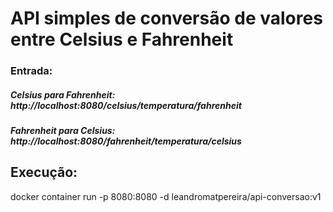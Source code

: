 # API simples de conversão de valores entre Celsius e Fahrenheit

### Entrada:

##### Celsius para Fahrenheit: http://localhost:8080/celsius/temperatura/fahrenheit
##### Fahrenheit para Celsius: http://localhost:8080/fahrenheit/temperatura/celsius

## Execução:

docker container run -p 8080:8080 -d leandromatpereira/api-conversao:v1
